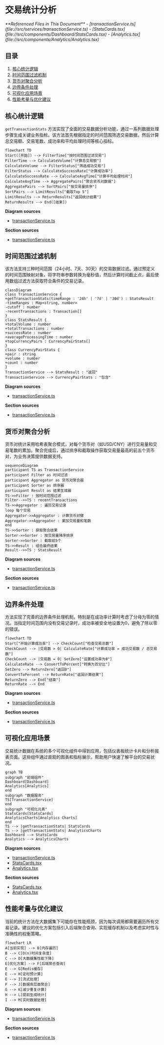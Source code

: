 # 交易统计分析

<cite>
**Referenced Files in This Document**   
- [transactionService.ts](file://src/services/transactionService.ts)
- [StatsCards.tsx](file://src/components/Dashboard/StatsCards.tsx)
- [Analytics.tsx](file://src/components/Analytics/Analytics.tsx)
</cite>

## 目录
1. [核心统计逻辑](#核心统计逻辑)
2. [时间范围过滤机制](#时间范围过滤机制)
3. [货币对聚合分析](#货币对聚合分析)
4. [边界条件处理](#边界条件处理)
5. [可视化应用场景](#可视化应用场景)
6. [性能考量与优化建议](#性能考量与优化建议)

## 核心统计逻辑

`getTransactionStats` 方法实现了全面的交易数据分析功能，通过一系列数据处理步骤生成关键业务指标。该方法首先根据指定的时间范围筛选交易数据，然后计算总交易额、交易笔数、成功率和平均处理时间等核心指标。

```mermaid
flowchart TD
Start([开始]) --> FilterTime["按时间范围过滤交易"]
FilterTime --> CalculateVolume["计算总交易额"]
CalculateVolume --> FilterStatus["筛选成功交易"]
FilterStatus --> CalculateSuccessRate["计算成功率"]
CalculateSuccessRate --> CalculateAvgTime["计算平均处理时间"]
CalculateAvgTime --> AggregatePairs["聚合货币对数据"]
AggregatePairs --> SortPairs["按交易量排序"]
SortPairs --> LimitResults["截取Top 5"]
LimitResults --> ReturnResults["返回统计结果"]
ReturnResults --> End([结束])
```

**Diagram sources**
- [transactionService.ts](file://src/services/transactionService.ts#L311-L363)

**Section sources**
- [transactionService.ts](file://src/services/transactionService.ts#L311-L363)

## 时间范围过滤机制

该方法支持三种时间范围（24小时、7天、30天）的交易数据过滤。通过预定义的时间范围映射对象，将字符串参数转换为毫秒值，然后计算时间截止点，最后使用数组过滤方法获取符合条件的交易记录。

```mermaid
classDiagram
class TransactionService {
+getTransactionStats(timeRange : '24h' | '7d' | '30d') : StatsResult
-timeRanges : Map<string, number>
-cutoff : number
-recentTransactions : Transaction[]
}
class StatsResult {
+totalVolume : number
+totalTransactions : number
+successRate : number
+averageProcessingTime : number
+topCurrencyPairs : CurrencyPairStats[]
}
class CurrencyPairStats {
+pair : string
+volume : number
+count : number
}
TransactionService --> StatsResult : "返回"
TransactionService --> CurrencyPairStats : "包含"
```

**Diagram sources**
- [transactionService.ts](file://src/services/transactionService.ts#L311-L363)

**Section sources**
- [transactionService.ts](file://src/services/transactionService.ts#L311-L363)

## 货币对聚合分析

货币对统计采用哈希表聚合模式，对每个货币对（如USD/CNY）进行交易量和交易笔数的累加。聚合完成后，通过排序和截取操作获取交易量最高的前五个货币对，为业务决策提供数据支持。

```mermaid
sequenceDiagram
participant TS as TransactionService
participant Filter as 时间过滤
participant Aggregator as 货币对聚合器
participant Sorter as 排序器
participant Result as 结果生成器
TS->>Filter : 按时间范围过滤
Filter-->>TS : recentTransactions
TS->>Aggregator : 遍历交易记录
loop 每个交易
Aggregator->>Aggregator : 计算货币对键
Aggregator->>Aggregator : 累加交易量和笔数
end
TS->>Sorter : 获取聚合结果
Sorter->>Sorter : 按交易量降序排序
Sorter->>Sorter : 截取前5个
TS->>Result : 组合最终结果
Result-->>TS : StatsResult
```

**Diagram sources**
- [transactionService.ts](file://src/services/transactionService.ts#L311-L363)

**Section sources**
- [transactionService.ts](file://src/services/transactionService.ts#L311-L363)

## 边界条件处理

方法实现了完善的边界条件处理机制，特别是在成功率计算时考虑了分母为零的情况。当指定时间范围内没有交易记录时，成功率被安全地设置为0，避免了除以零的错误。

```mermaid
flowchart TD
Start["开始计算成功率"] --> CheckCount["检查交易总数"]
CheckCount --> |交易数 > 0| CalculateRate["计算成功率 = 成功交易数 / 总交易数"]
CheckCount --> |交易数 = 0| SetZero["设置成功率为0"]
CalculateRate --> ConvertToPercent["转换为百分比"]
SetZero --> ReturnZero["返回0"]
ConvertToPercent --> ReturnRate["返回计算结果"]
ReturnZero --> End["结束"]
ReturnRate --> End
```

**Diagram sources**
- [transactionService.ts](file://src/services/transactionService.ts#L311-L363)

**Section sources**
- [transactionService.ts](file://src/services/transactionService.ts#L311-L363)

## 可视化应用场景

交易统计数据在系统的多个可视化组件中得到应用，包括仪表板统计卡片和分析报表页面。这些组件通过直观的图表和指标展示，帮助用户快速了解平台的交易状况。

```mermaid
graph TB
subgraph "前端组件"
Dashboard[Dashboard]
Analytics[Analytics]
end
subgraph "数据服务"
TS[TransactionService]
end
subgraph "可视化元素"
StatsCards[StatsCards]
AnalyticsCharts[Analytics Charts]
end
TS --> |getTransactionStats| StatsCards
TS --> |getTransactionStats| AnalyticsCharts
Dashboard --> StatsCards
Analytics --> AnalyticsCharts
```

**Diagram sources**
- [transactionService.ts](file://src/services/transactionService.ts#L311-L363)
- [StatsCards.tsx](file://src/components/Dashboard/StatsCards.tsx)
- [Analytics.tsx](file://src/components/Analytics/Analytics.tsx)

**Section sources**
- [StatsCards.tsx](file://src/components/Dashboard/StatsCards.tsx)
- [Analytics.tsx](file://src/components/Analytics/Analytics.tsx)

## 性能考量与优化建议

当前的统计方法在大数据集下可能存在性能瓶颈，因为每次调用都需要遍历所有交易记录。建议的优化方案包括引入后端聚合查询、实现缓存机制以及考虑实时性与准确性的权衡策略。

```mermaid
flowchart LR
A[当前实现] --> B[内存遍历]
B --> C[O(n)时间复杂度]
C --> D[大数据集性能下降]
E[优化方案] --> F[后端聚合查询]
E --> G[Redis缓存]
E --> H[定时预计算]
E --> I[流式处理]
F --> J[数据库层面聚合]
G --> K[减少重复计算]
H --> L[提前生成统计]
I --> M[实时数据处理]
```

**Diagram sources**
- [transactionService.ts](file://src/services/transactionService.ts#L311-L363)

**Section sources**
- [transactionService.ts](file://src/services/transactionService.ts#L311-L363)
